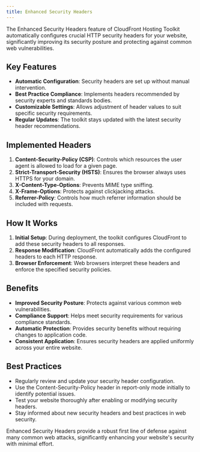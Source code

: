 ```yaml
---
title: Enhanced Security Headers
---
```


The Enhanced Security Headers feature of CloudFront Hosting Toolkit automatically configures crucial HTTP security headers for your website, significantly improving its security posture and protecting against common web vulnerabilities.

## Key Features

- **Automatic Configuration**: Security headers are set up without manual intervention.
- **Best Practice Compliance**: Implements headers recommended by security experts and standards bodies.
- **Customizable Settings**: Allows adjustment of header values to suit specific security requirements.
- **Regular Updates**: The toolkit stays updated with the latest security header recommendations.

## Implemented Headers

1. **Content-Security-Policy (CSP)**: Controls which resources the user agent is allowed to load for a given page.
2. **Strict-Transport-Security (HSTS)**: Ensures the browser always uses HTTPS for your domain.
3. **X-Content-Type-Options**: Prevents MIME type sniffing.
4. **X-Frame-Options**: Protects against clickjacking attacks.
5. **Referrer-Policy**: Controls how much referrer information should be included with requests.

## How It Works

1. **Initial Setup**: During deployment, the toolkit configures CloudFront to add these security headers to all responses.
2. **Response Modification**: CloudFront automatically adds the configured headers to each HTTP response.
3. **Browser Enforcement**: Web browsers interpret these headers and enforce the specified security policies.

## Benefits

- **Improved Security Posture**: Protects against various common web vulnerabilities.
- **Compliance Support**: Helps meet security requirements for various compliance standards.
- **Automatic Protection**: Provides security benefits without requiring changes to application code.
- **Consistent Application**: Ensures security headers are applied uniformly across your entire website.

## Best Practices

- Regularly review and update your security header configuration.
- Use the Content-Security-Policy header in report-only mode initially to identify potential issues.
- Test your website thoroughly after enabling or modifying security headers.
- Stay informed about new security headers and best practices in web security.

Enhanced Security Headers provide a robust first line of defense against many common web attacks, significantly enhancing your website's security with minimal effort.